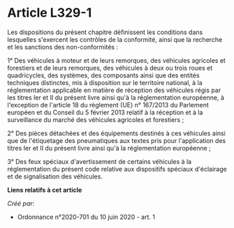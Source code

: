 # Article L329-1

Les dispositions du présent chapitre définissent les conditions dans lesquelles s'exercent les contrôles de la conformité,
ainsi que la recherche et les sanctions des non-conformités :

1° Des véhicules à moteur et de leurs remorques, des véhicules agricoles et forestiers et de leurs remorques, des véhicules à
deux ou trois roues et quadricycles, des systèmes, des composants ainsi que des entités techniques distinctes, mis à
disposition sur le territoire national, à la réglementation applicable en matière de réception des véhicules régis par les
titres Ier et II du présent livre ainsi qu'à la réglementation européenne, à l'exception de l'article 18 du règlement (UE) n°
167/2013 du Parlement européen et du Conseil du 5 février 2013 relatif à la réception et à la surveillance du marché des
véhicules agricoles et forestiers ;

2° Des pièces détachées et des équipements destinés à ces véhicules ainsi que de l'étiquetage des pneumatiques aux textes
pris pour l'application des titres Ier et II du présent livre ainsi qu'à la réglementation européenne ;

3° Des feux spéciaux d'avertissement de certains véhicules à la réglementation du présent code relative aux dispositifs
spéciaux d'éclairage et de signalisation des véhicules.

**Liens relatifs à cet article**

_Créé par_:

  - Ordonnance n°2020-701 du 10 juin 2020 - art. 1
